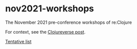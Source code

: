 # nov2021-workshops
The November 2021 pre-conference workshops of re:Clojure

For context, see the [Clojureverse post](https://clojureverse.org/t/re-clojure-2021-pre-conference-workshops/8216).

[Tentative list](docs/list.md)
